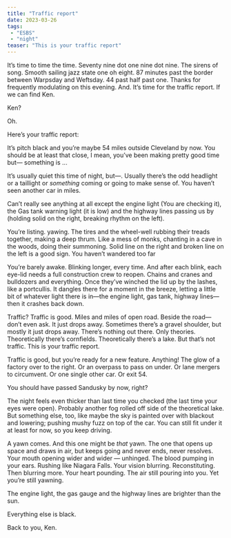 ```yaml
---
title: "Traffic report" 
date: 2023-03-26
tags: 
 - "ESBS"
 - "night"
teaser: "This is your traffic report"
---
```


It’s time to time the time. Seventy nine dot one nine dot nine. The sirens of song. Smooth sailing jazz state one oh eight. 87 minutes past the border between Warpsday and Weftsday. 44 past half past one. Thanks for frequently modulating on this evening. And. It’s time for the traffic report. If we can find Ken.

Ken?

Oh.

Here’s your traffic report:

It’s pitch black and you’re maybe 54 miles outside Cleveland by now. You should be at least that close, I mean, you’ve been making pretty good time but— something is ...

It’s usually quiet this time of night, but—. Usually there’s the odd headlight or a taillight or *something* coming or going to make sense of. You haven’t seen another car in miles.

Can’t really see anything at all except the engine light (You are checking it), the Gas tank warning light (it is low) and the highway lines passing us by (holding solid on the right, breaking rhythm on the left).

You’re listing. yawing. The tires and the wheel-well rubbing their treads together, making a deep thrum. Like a mess of monks, chanting in a cave in the woods, doing their summoning. Solid line on the right and broken line on the left is a good sign. You haven’t wandered too far

You’re barely awake. Blinking longer, every time. And after each blink, each eye-lid needs a full construction crew to reopen. Chains and cranes and bulldozers and everything. Once they’ve winched the lid up by the lashes, like a portcullis. It dangles there for a moment in the breeze, letting a little bit of whatever light there is in—the engine light, gas tank, highway lines—then it crashes back down.

Traffic? Traffic is good. Miles and miles of open road. Beside the road— don’t even ask. It just drops away. Sometimes there’s a gravel shoulder, but mostly it just drops away. There’s nothing out there. Only theories. Theoretically there’s cornfields. Theoretically there’s a lake. But that’s not traffic. This is your traffic report.

Traffic is good, but you’re ready for a new feature. Anything! The glow of a factory over to the right. Or an overpass to pass on under. Or lane mergers to circumvent. Or one single other car. Or exit 54.

You should have passed Sandusky by now, right? 

The night feels even thicker than last time you checked (the last time your eyes were open). Probably another fog rolled off side of the theoretical lake. But something else, too, like maybe the sky is painted over with blackout and lowering; pushing mushy fuzz on top of the car. You can still fit under it at least for now, so you keep driving.

A yawn comes. And this one might be *that* yawn. The one that opens up space and draws in air, but keeps going and never ends, never resolves. Your mouth opening wider and wider — unhinged. The blood pumping in your ears. Rushing like Niagara Falls. Your vision blurring. Reconstituting. Then blurring more. Your heart pounding. The air still pouring into you. Yet you’re still yawning.

The engine light, the gas gauge and the highway lines are brighter than the sun. 

Everything else is black.

Back to you, Ken. 
